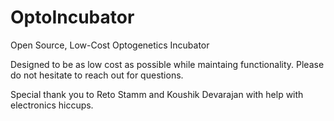 # OptoIncubator
Open Source, Low-Cost Optogenetics Incubator

Designed to be as low cost as possible while maintaing functionality. Please do not hesitate to reach
  out for questions.

Special thank you to Reto Stamm and Koushik Devarajan with help with electronics hiccups.
